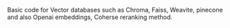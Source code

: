 Basic code for Vector databases such as Chroma, Faiss, Weavite, pinecone and also Openai embeddings, Coherse reranking method.
